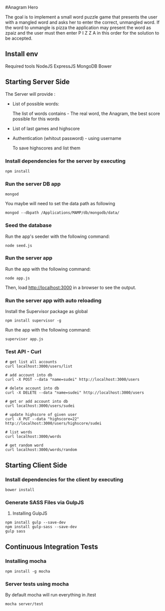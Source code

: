 #Anagram Hero

The goal is to implement a small word puzzle game that presents the user with a mangled word and asks her to enter the correct, unmangled word. If the word to unmangle is pizza the application may present the word as zpaiz and the user must then enter P I Z Z A in this order for the solution to be accepted.

## Install env

Required tools
NodeJS
ExpressJS
MongoDB
Bower

## Starting Server Side

The Server will provide :

- List of possible words:

    The list of words contains - The real word, the Anagram, the best score possible for this words

- List of last games and highscore

- Authentication (whitout password) - using username

    To save highscores and list them

### Install dependencies for the server by executing
```shell
npm install
```

### Run the server DB app

```shell
mongod
```

You maybe will need to set the data path as following
```shell
mongod --dbpath /Applications/MAMP/db/mongodb/data/
```

### Seed the database
Run the app's seeder with the following command:

```shell
node seed.js
```

### Run the server app
Run the app with the following command:

```shell
node app.js
```

Then, load [http://localhost:3000](http://localhost:3000) in a browser to see the output.

### Run the server app with auto reloading
Install the Supervisor package as global

```shell
npm install supervisor -g
```

Run the app with the following command:

```shell
supervisor app.js  
```

### Test API - Curl

```shell
# get list all accounts
curl localhost:3000/users/list

# add account into db
curl -X POST --data "name=sudei" http://localhost:3000/users

# delete account into db
curl -X DELETE --data "name=sudei" http://localhost:3000/users

# get or add account into db
curl localhost:3000/users/sudei

# update highscore of given user
curl -X PUT --data "highscore=22" http://localhost:3000/users/highscore/sudei

# list words
curl localhost:3000/words

# get random word
curl localhost:3000/words/random
```

## Starting Client Side

### Install dependencies for the client by executing
```shell
bower install
```

### Generate SASS Files via GulpJS

1. Installing GulpJS
```shell
npm install gulp --save-dev
npm install gulp-sass --save-dev
gulp sass
```

## Continuous Integration Tests

### Installing mocha

```shell
npm install -g mocha
```

### Server tests using mocha

By default mocha will run everything in /test
```shell
mocha server/test
```
